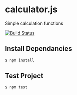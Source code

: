 # calculator.js

Simple calculation functions

[![Build Status](https://travis-ci.org/hprobotic/calculator.js.svg?branch=travis)](https://travis-ci.org/hprobotic/calculator.js)

## Install Dependancies

```bash
$ npm install
```

## Test Project

```bash
$ npm test
```
